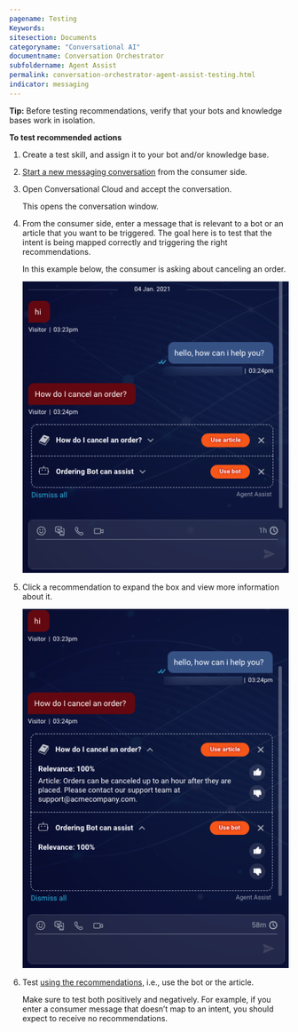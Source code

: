 ```yaml
---
pagename: Testing
Keywords:
sitesection: Documents
categoryname: "Conversational AI"
documentname: Conversation Orchestrator
subfoldername: Agent Assist
permalink: conversation-orchestrator-agent-assist-testing.html
indicator: messaging
---
```


**Tip:** Before testing recommendations, verify that your bots and knowledge bases work in isolation.

**To test recommended actions**

1. Create a test skill, and assign it to your bot and/or knowledge base.
2. [Start a new messaging conversation](https://developers.liveperson.io/web-messaging/) from the consumer side.
3. Open Conversational Cloud and accept the conversation.
    
    This opens the conversation window.
4. From the consumer side, enter a message that is relevant to a bot or an article that you want to be triggered. The goal here is to test that the intent is being mapped correctly and triggering the right recommendations.

    In this example below, the consumer is asking about canceling an order.

    <img width="550" src="img/agentassist/test1.png">

5. Click a recommendation to expand the box and view more information about it.

    <img width="550" src="img/agentassist/test2.png">

6. Test [using the recommendations](conversation-orchestrator-agent-assist-agent-experience.html), i.e., use the bot or the article.

    Make sure to test both positively and negatively. For example, if you enter a consumer message that doesn’t map to an intent, you should expect to receive no recommendations.
